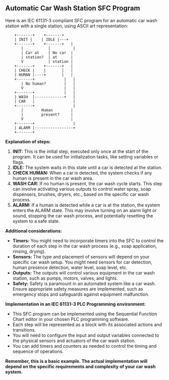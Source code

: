 ## Automatic Car Wash Station SFC Program

Here is an IEC 61131-3 compliant SFC program for an automatic car wash station with a single station, using ASCII art representation:

```
    +-------+    +-------+
    | INIT |    | IDLE |---+
    +-------+    +-------+   |
       |           |          |
       | Car at    | No car  |
       | station?  | at      | 
       V           | station |
    +-------+    +-------+   |
    | CHECK |    |       |   |
    | HUMAN |----+       |   |
    +-------+             |   |
       | No human?        |   |
       V                  |   |
    +-------+             |   |
    | WASH  |-------------+   |
    | CAR   |                 |
    +-------+                 |
       |        Human        |
       |        present?     | 
       V                     |
    +-------+                 |
    | ALARM |-----------------+
    +-------+
``` 

**Explanation of steps:**

1. **INIT:** This is the initial step, executed only once at the start of the program. It can be used for initialization tasks, like setting variables or flags.
2. **IDLE:** The system waits in this state until a car is detected at the station.
3. **CHECK HUMAN:** When a car is detected, the system checks if any human is present in the car wash area. 
4. **WASH CAR:** If no human is present, the car wash cycle starts. This step can involve activating various outputs to control water spray, soap dispensers, brushes, dryers, etc., based on the specific car wash process.
5. **ALARM:** If a human is detected while a car is at the station, the system enters the ALARM state. This may involve turning on an alarm light or sound, stopping the car wash process, and potentially resetting the system to a safe state. 

**Additional considerations:**

* **Timers:** You might need to incorporate timers into the SFC to control the duration of each step in the car wash process (e.g., soap application, rinsing, drying).
* **Sensors:** The type and placement of sensors will depend on your specific car wash setup. You might need sensors for car detection, human presence detection, water level, soap level, etc.
* **Outputs:** The outputs will control various equipment in the car wash station, such as pumps, motors, valves, and lights.
* **Safety:** Safety is paramount in an automated system like a car wash. Ensure appropriate safety measures are implemented, such as emergency stops and safeguards against equipment malfunction.

**Implementation in an IEC 61131-3 PLC Programming environment:**

* This SFC program can be implemented using the Sequential Function Chart editor in your chosen PLC programming software.
* Each step will be represented as a block with its associated actions and transitions.
* You will need to configure the input and output variables connected to the physical sensors and actuators of the car wash station.
* You can add timers and counters as needed to control the timing and sequence of operations.

**Remember, this is a basic example. The actual implementation will depend on the specific requirements and complexity of your car wash system.** 
